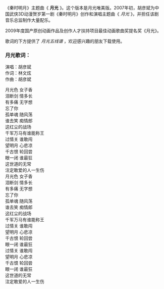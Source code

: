 

《秦时明月》主题曲《 **月光** 》。这个版本是月光唯美版。2007年初，胡彦斌为中国武侠3D动漫贺岁第一剧《秦时明月》创作和演唱主题曲《 _月光_
》，并担任该剧音乐总监制作大量配乐。

2009年度国产原创动画作品及创作人才扶持项目最佳动画歌曲奖提名奖《月光》。

歌词的下方提供了 _月光五线谱_ ，欢迎感兴趣的朋友下载使用。

### 月光歌词：

演唱：胡彦斌  
作词：林文炫  
作曲：胡彦斌

月光色 女子香  
泪断剑 情多长  
有多痛 无字想  
忘了你  
孤单魂 随风荡  
谁去笑 痴情郎  
这红尘的战场  
千军万马有谁能称王  
过情关 谁敢闯  
望明月 心悲凉  
千古恨 轮回尝  
眼一闭 谁最狂  
这世道的无常  
注定敢爱的人一生伤  
月光色 女子香  
泪断剑 情多长  
有多痛 无字想  
忘了你  
孤单魂 随风荡  
谁去笑 痴情郎  
这红尘的战场  
千军万马有谁能称王  
过情关 谁敢闯  
望明月 心悲凉  
千古恨 轮回尝  
眼一闭 谁最狂  
过情关 谁敢闯  
望明月 心悲凉  
千古恨 轮回尝  
眼一闭 谁最狂  
这世道的无常  
注定敢爱的人一生伤

